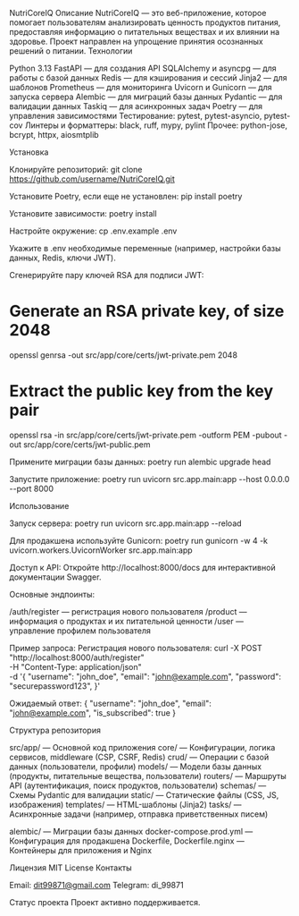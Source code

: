NutriCoreIQ
Описание
NutriCoreIQ — это веб-приложение, которое помогает пользователям анализировать ценность продуктов питания, предоставляя информацию о питательных веществах и их влиянии на здоровье. Проект направлен на упрощение принятия осознанных решений о питании.
Технологии

Python 3.13
FastAPI — для создания API
SQLAlchemy и asyncpg — для работы с базой данных
Redis — для кэширования и сессий
Jinja2 — для шаблонов
Prometheus — для мониторинга
Uvicorn и Gunicorn — для запуска сервера
Alembic — для миграций базы данных
Pydantic — для валидации данных
Taskiq — для асинхронных задач
Poetry — для управления зависимостями
Тестирование: pytest, pytest-asyncio, pytest-cov
Линтеры и форматтеры: black, ruff, mypy, pylint
Прочее: python-jose, bcrypt, httpx, aiosmtplib

Установка

Клонируйте репозиторий:
git clone https://github.com/username/NutriCoreIQ.git


Установите Poetry, если еще не установлен:
pip install poetry


Установите зависимости:
poetry install


Настройте окружение:
cp .env.example .env

Укажите в .env необходимые переменные (например, настройки базы данных, Redis, ключи JWT).

Сгенерируйте пару ключей RSA для подписи JWT:
# Generate an RSA private key, of size 2048
openssl genrsa -out src/app/core/certs/jwt-private.pem 2048

# Extract the public key from the key pair
openssl rsa -in src/app/core/certs/jwt-private.pem -outform PEM -pubout -out src/app/core/certs/jwt-public.pem


Примените миграции базы данных:
poetry run alembic upgrade head


Запустите приложение:
poetry run uvicorn src.app.main:app --host 0.0.0.0 --port 8000


Использование

Запуск сервера:
poetry run uvicorn src.app.main:app --reload

Для продакшена используйте Gunicorn:
poetry run gunicorn -w 4 -k uvicorn.workers.UvicornWorker src.app.main:app


Доступ к API: Откройте http://localhost:8000/docs для интерактивной документации Swagger.

Основные эндпоинты:

/auth/register — регистрация нового пользователя
/product — информация о продуктах и их питательной ценности
/user — управление профилем пользователя


Пример запроса: Регистрация нового пользователя:
curl -X POST "http://localhost:8000/auth/register" \
-H "Content-Type: application/json" \
-d '{
    "username": "john_doe",
    "email": "john@example.com",
    "password": "securepassword123",
}'

Ожидаемый ответ:
{
    "username": "john_doe",
    "email": "john@example.com",
    "is_subscribed": true
}


Структура репозитория

src/app/ — Основной код приложения
core/ — Конфигурации, логика сервисов, middleware (CSP, CSRF, Redis)
crud/ — Операции с базой данных (пользователи, профили)
models/ — Модели базы данных (продукты, питательные вещества, пользователи)
routers/ — Маршруты API (аутентификация, поиск продуктов, пользователи)
schemas/ — Схемы Pydantic для валидации
static/ — Статические файлы (CSS, JS, изображения)
templates/ — HTML-шаблоны (Jinja2)
tasks/ — Асинхронные задачи (например, отправка приветственных писем)


alembic/ — Миграции базы данных
docker-compose.prod.yml — Конфигурация для продакшена
Dockerfile, Dockerfile.nginx — Контейнеры для приложения и Nginx

Лицензия
MIT License
Контакты

Email: dit99871@gmail.com
Telegram: di_99871

Статус проекта
Проект активно поддерживается.
